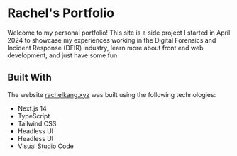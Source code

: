 # Rachel's Portfolio

Welcome to my personal portfolio! This site is a side project I started in April 2024 to showcase my experiences working in the Digital Forensics and Incident Response (DFIR) industry, learn more about front end web development, and just have some fun.

## Built With

The website <a href="https://rachelkang.xyz/" target="_blank">rachelkang.xyz</a> was built using the following technologies:<br/>

<ul>
    <li> Next.js 14 </li>
    <li> TypeScript </li>
    <li> Tailwind CSS </li>
    <li> Headless UI </li>
    <li> Headless UI </li>
    <li> Visual Studio Code </li>
</ul>

